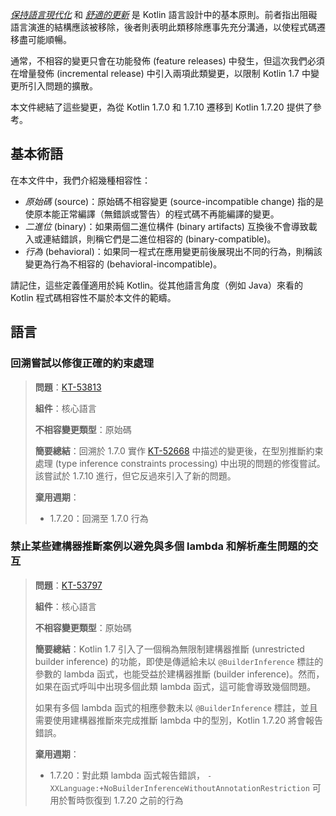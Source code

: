 [//]: # (title: Kotlin 1.7.20 相容性指南)

_[保持語言現代化](kotlin-evolution-principles.md)_ 和 _[舒適的更新](kotlin-evolution-principles.md)_ 是 Kotlin 語言設計中的基本原則。前者指出阻礙語言演進的結構應該被移除，後者則表明此類移除應事先充分溝通，以使程式碼遷移盡可能順暢。

通常，不相容的變更只會在功能發佈 (feature releases) 中發生，但這次我們必須在增量發佈 (incremental release) 中引入兩項此類變更，以限制 Kotlin 1.7 中變更所引入問題的擴散。

本文件總結了這些變更，為從 Kotlin 1.7.0 和 1.7.10 遷移到 Kotlin 1.7.20 提供了參考。

## 基本術語

在本文件中，我們介紹幾種相容性：

- _原始碼_ (source)：原始碼不相容變更 (source-incompatible change) 指的是使原本能正常編譯（無錯誤或警告）的程式碼不再能編譯的變更。
- _二進位_ (binary)：如果兩個二進位構件 (binary artifacts) 互換後不會導致載入或連結錯誤，則稱它們是二進位相容的 (binary-compatible)。
- _行為_ (behavioral)：如果同一程式在應用變更前後展現出不同的行為，則稱該變更為行為不相容的 (behavioral-incompatible)。

請記住，這些定義僅適用於純 Kotlin。從其他語言角度（例如 Java）來看的 Kotlin 程式碼相容性不屬於本文件的範疇。

## 語言

<!--
### Title

> **Issue**: [KT-NNNNN](https://youtrack.jetbrains.com/issue/KT-NNNNN)
>
> **Component**: Core language
>
> **Incompatible change type**: source
>
> **Short summary**:
>
> **Deprecation cycle**:
>
> - 1.5.20: warning
> - 1.7.0: report an error
-->

### 回溯嘗試以修復正確的約束處理

> **問題**：[KT-53813](https://youtrack.jetbrains.com/issue/KT-53813)
>
> **組件**：核心語言
>
> **不相容變更類型**：原始碼
>
> **簡要總結**：回溯於 1.7.0 實作 [KT-52668](https://youtrack.jetbrains.com/issue/KT-52668) 中描述的變更後，在型別推斷約束處理 (type inference constraints processing) 中出現的問題的修復嘗試。該嘗試於 1.7.10 進行，但它反過來引入了新的問題。
>
> **棄用週期**：
>
> - 1.7.20：回溯至 1.7.0 行為

### 禁止某些建構器推斷案例以避免與多個 lambda 和解析產生問題的交互

> **問題**：[KT-53797](https://youtrack.jetbrains.com/issue/KT-53797)
>
> **組件**：核心語言
>
> **不相容變更類型**：原始碼
>
> **簡要總結**：Kotlin 1.7 引入了一個稱為無限制建構器推斷 (unrestricted builder inference) 的功能，即使是傳遞給未以 `@BuilderInference` 標註的參數的 lambda 函式，也能受益於建構器推斷 (builder inference)。然而，如果在函式呼叫中出現多個此類 lambda 函式，這可能會導致幾個問題。
>
> 如果有多個 lambda 函式的相應參數未以 `@BuilderInference` 標註，並且需要使用建構器推斷來完成推斷 lambda 中的型別，Kotlin 1.7.20 將會報告錯誤。
>
> **棄用週期**：
>
> - 1.7.20：對此類 lambda 函式報告錯誤，
> `-XXLanguage:+NoBuilderInferenceWithoutAnnotationRestriction` 可用於暫時恢復到 1.7.20 之前的行為